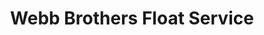 ---
title: "Webb Brothers Float Service"
url: /reliance/webb-brothers-float-service/
shop: general
---